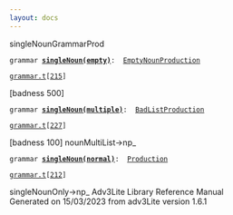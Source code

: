 ```yaml
---
layout: docs
---
```

<span class="title">singleNoun</span><span class="type">GrammarProd</span>

`grammar `**[`singleNoun(empty)`](../object/singleNoun(empty).html)**` :   `[`EmptyNounProduction`](../object/EmptyNounProduction.html)

[`grammar.t`](../file/grammar.t.html)`[`[`215`](../source/grammar.t.html#215)`]`



\[badness 500\]



`grammar `**[`singleNoun(multiple)`](../object/singleNoun(multiple).html)**` :   `[`BadListProduction`](../object/BadListProduction.html)

[`grammar.t`](../file/grammar.t.html)`[`[`227`](../source/grammar.t.html#227)`]`



\[badness 100\] nounMultiList-\>np\_  



`grammar `**[`singleNoun(normal)`](../object/singleNoun(normal).html)**` :   `[`Production`](../object/Production.html)

[`grammar.t`](../file/grammar.t.html)`[`[`212`](../source/grammar.t.html#212)`]`



singleNounOnly-\>np\_
Adv3Lite Library Reference Manual  
Generated on 15/03/2023 from adv3Lite version 1.6.1


